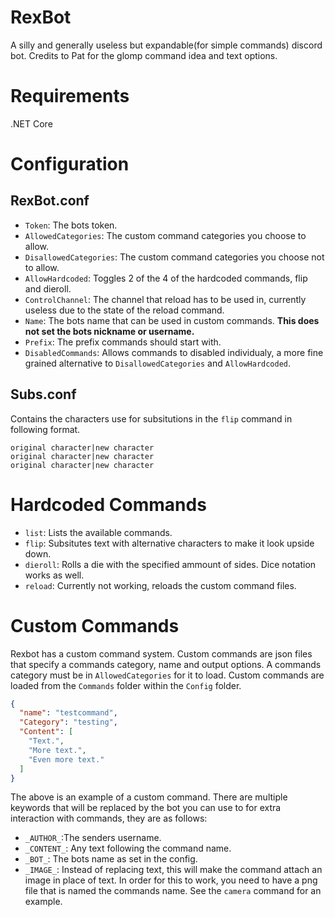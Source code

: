 # RexBot
 A silly and generally useless but expandable(for simple commands) discord bot. Credits to Pat for the glomp command idea and text options.
# Requirements
.NET Core
# Configuration
## RexBot.conf
  - ``Token``: The bots token.
  - ``AllowedCategories``: The custom command categories you choose to allow.
  - ``DisallowedCategories``: The custom command categories you choose not to allow.
  - ``AllowHardcoded``: Toggles 2 of the 4 of the hardcoded commands, flip and dieroll.
  - ``ControlChannel``: The channel that reload has to be used in, currently useless due to the state of the reload command.
  - ``Name``: The bots name that can be used in custom commands. **This does not set the bots nickname or username.**
  - ``Prefix``: The prefix commands should start with.
- ``DisabledCommands``: Allows commands to disabled individualy, a more fine grained alternative to ``DisallowedCategories`` and ``AllowHardcoded``.
## Subs.conf
  Contains the characters use for subsitutions in the ``flip`` command in following format. 
  ```
  original character|new character
  original character|new character
  original character|new character
  ```
# Hardcoded Commands
- ``list``: Lists the available commands.
- ``flip``: Subsitutes text with alternative characters to make it look upside down.
- ``dieroll``: Rolls a die with the specified ammount of sides. Dice notation works as well.
- ``reload``: Currently not working, reloads the custom command files.
# Custom Commands
Rexbot has a custom command system. Custom commands are json files that specify a commands category, name and output options. A commands category must be in ``AllowedCategories`` for it to load. Custom commands are loaded from the ``Commands`` folder within the ``Config`` folder.
```json
{
  "name": "testcommand",
  "Category": "testing",
  "Content": [
    "Text.",
    "More text.",
    "Even more text."
  ]
}
```
The above is an example of a custom command. There are multiple keywords that will be replaced by the bot you can use to for extra interaction with commands, they are as follows:
- ``_AUTHOR_``:The senders username.
- ``_CONTENT_``: Any text following the command name.
- ``_BOT_``: The bots name as set in the config.
- ``_IMAGE_``: Instead of replacing text, this will make the command attach an image in place of text. In order for this to work, you need to have a png file that is named the commands name. See the ``camera`` command for an example.
